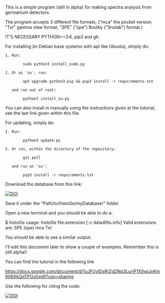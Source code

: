 This is a simple program (still in alpha) for making spectra analysis
from germanium detectors.

The program accepts 3 different file formats, ("mca" the pocket
version, "Txt" gamma view format, "SPE" ("spe") Boulby ("Snolab") format.)

IT'S NECESSARY PYTHON>=3.6, pip3 and git.


For installing (in Debian base systems with apt like Ubuntu), simply do:

	1. Run:

			sudo python3 install_sudo.py
	
	2. Or as 'su', run:

			apt upgrade python3-pip && pip3 install -r requirements.txt

	   and run out of root:
		
			python3 install_su.py

You can also install in manually using the instructions given at the tutorial, see the last
link given within this file.

For updating, simply do:

	1. Run:

			python3 update.py

	2. Or run, within the directory of the repository:

			git pull

	   and run as 'su':
		
			pip3 install -r requirements.txt

Download the database from this link:

[![DOI](https://zenodo.org/badge/DOI/10.5281/zenodo.4437341.svg)](https://doi.org/10.5281/zenodo.4437341)

Save it under the "Path/to/histoGe/myDatabase/" folder.

Open a new terminal and you should be
able to do a:

$ histoGe
usage: histoGe file.extension [-c data4fits.info]
Valid extensions are:
		SPE (spe)
		mca
		Txt

You should be able to see a similar output.

I'll edit this document later to show a couple of examples. Remember
this is still alpha!!

You can find the tutorial in the following link

https://docs.google.com/document/d/1uJFUylDsRrZgDNq3LurjP1XlhqiJvKm606XkQqTPGvI/edit?usp=sharing

Use the following for citing the code:

[![DOI](https://zenodo.org/badge/294481746.svg)](https://zenodo.org/badge/latestdoi/294481746)